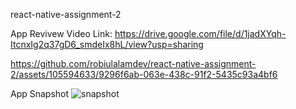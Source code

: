 react-native-assignment-2


App Revivew
Video Link: https://drive.google.com/file/d/1jadXYqh-ItcnxIg2q37gD6_smdeIx8hL/view?usp=sharing

https://github.com/robiulalamdev/react-native-assignment-2/assets/105594633/9296f6ab-063e-438c-91f2-5435c93a4bf6


App Snapshot
![snapshot](https://github.com/robiulalamdev/react-native-assignment-2/assets/105594633/a53998b9-ff18-45f6-9b53-fffae728fb19)
